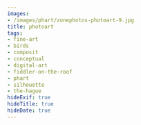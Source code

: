 ```yaml
---
images:
- /images/phart/zonephotos-photoart-9.jpg
title: photoart
tags:
- fine-art
- birds
- composit
- conceptual
- digital-art
- fiddler-on-the-roof
- phart
- silhouette
- the-hague
hideExif: true
hideTitle: true
hideDate: true
---
```

